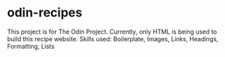 # odin-recipes
This project is for The Odin Project. Currently, only HTML is being used to build this recipe website.
Skills used: Boilerplate, Images, Links, Headings, Formatting, Lists